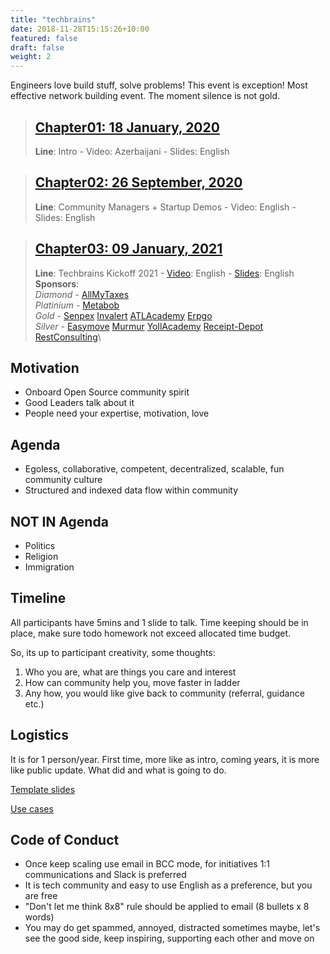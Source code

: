```yaml
---
title: "techbrains"
date: 2018-11-28T15:15:26+10:00
featured: false
draft: false
weight: 2
---
```



Engineers love build stuff, solve problems! This event is exception!  Most effective network building event.
The moment silence is not gold.

> ## [Chapter01: 18 January, 2020](/techbrains/chapter01)
> **Line**: Intro - Video: Azerbaijani - Slides: English

> ## [Chapter02: 26 September, 2020](/techbrains/chapter02)
> **Line**: Community Managers + Startup Demos - Video: English - Slides: English

> ## [Chapter03: 09 January, 2021](/techbrains/chapter03)
> **Line**: Techbrains Kickoff 2021 - [Video](https://www.youtube.com/watch?v=c0UEFYjs03o&t=9379s&ab_channel=GOUP): English - [Slides](/events/techbrains/slides/2021/TechBrains_Kickoff_2021.pdf): English\
> **Sponsors**:\
> *Diamond* - [AllMyTaxes](https://allmytaxes.com)\
> *Platinium* - [Metabob](https://metabob.com)\
> *Gold* - [Senpex](https://senpex.com) [Invalert](https://invalert.com) [ATLAcademy](https://atlacademy.az) [Erpgo](https://erpgo.az)\
> *Silver* - [Easymove](https://easymove.com) [Murmur](https://murmurcars.com) [YollAcademy](https://yoll.io) [Receipt-Depot](https://receipt-depot.com) [RestConsulting](https://restcs.com)\


## Motivation
- Onboard Open Source community spirit
- Good Leaders talk about it
- People need your expertise, motivation, love

## Agenda

- Egoless, collaborative, competent,  decentralized, scalable, fun community culture
- Structured and indexed data flow within community

## NOT IN Agenda
- Politics
- Religion
- Immigration

## Timeline

All participants have 5mins and 1 slide to talk. Time keeping should be in place, make sure todo homework not exceed allocated time budget.

So, its up to participant creativity, some thoughts:

1. Who you are, what are things you care and interest
2. How can community help you, move faster in ladder
3. Any how, you would like give back to community (referral, guidance etc.)

## Logistics
It is for 1 person/year. First time, more like as intro, coming years, it is more like public update. What did and what is going to do.

[Template slides](/events/techbrains/slides/Template_TechBrains_Kickoff.pptx)

[Use cases](/techbrains/usecases)

## Code of Conduct
- Once keep scaling use email in BCC mode, for initiatives 1:1 communications and Slack is preferred
- It is tech community and easy to use English as a preference, but you are free
- "Don't let me think 8x8" rule should be applied to email (8 bullets x 8 words)
- You may do get spammed, annoyed, distracted sometimes maybe, let's see the good side, keep inspiring, supporting each other and move on


